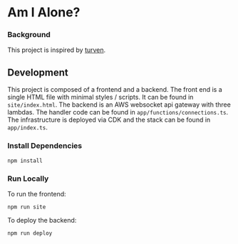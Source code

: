 # Am I Alone?

### Background

This project is inspired by [turven](https://turven.xyz).

## Development

This project is composed of a frontend and a backend. The front end is a single HTML file with minimal styles / scripts. It can be found in `site/index.html`. The backend is an AWS websocket api gateway with three lambdas. The handler code can be found in `app/functions/connections.ts`. The infrastructure is deployed via CDK and the stack can be found in `app/index.ts`.

### Install Dependencies

```
npm install
```

### Run Locally

To run the frontend:

```
npm run site
```

To deploy the backend:

```
npm run deploy
```